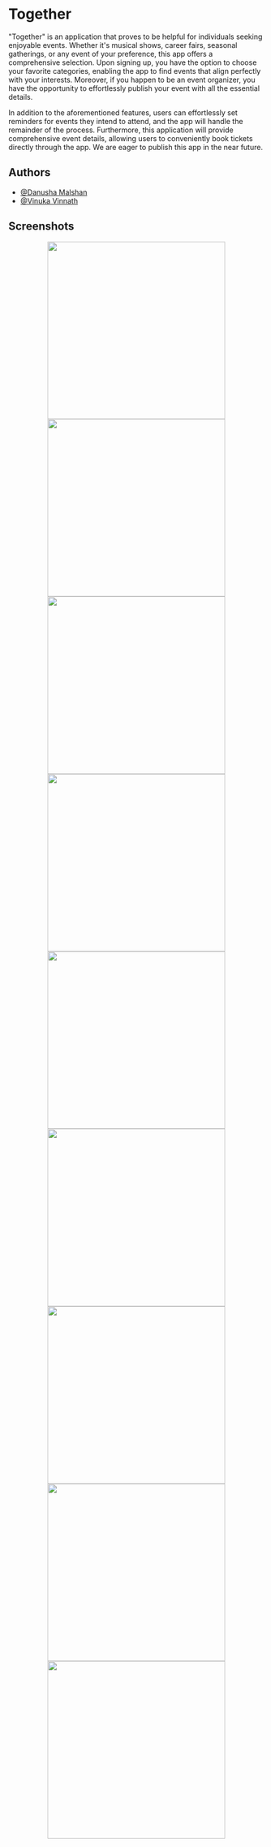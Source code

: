 # Together

"Together" is an application that proves to be helpful for individuals seeking enjoyable events. Whether it's musical shows, career fairs, seasonal gatherings, or any event of your preference, this app offers a comprehensive selection. Upon signing up, you have the option to choose your favorite categories, enabling the app to find events that align perfectly with your interests. Moreover, if you happen to be an event organizer, you have the opportunity to effortlessly publish your event with all the essential details.

In addition to the aforementioned features, users can effortlessly set reminders for events they intend to attend, and the app will handle the remainder of the process. Furthermore, this application will provide comprehensive event details, allowing users to conveniently book tickets directly through the app. We are eager to publish this app in the near future.


## Authors

- [@Danusha Malshan](https://github.com/danushaMalshan)
- [@Vinuka Vinnath](https://github.com/vinukavinnath)

## Screenshots

<div style="display:flex;flex-wrap: wrap;justify-content: space-around; ">
<img src="https://danncode.com/portfolio/images/together/1.webp"  width="350" height="auto">
<img src="https://danncode.com/portfolio/images/together/2.webp"  width="350" height="auto">
<img src="https://danncode.com/portfolio/images/together/3.webp"  width="350" height="auto">
<img src="https://danncode.com/portfolio/images/together/4.webp"  width="350" height="auto">
<img src="https://danncode.com/portfolio/images/together/5.webp"  width="350" height="auto">
<img src="https://danncode.com/portfolio/images/together/6.webp"  width="350" height="auto">
<img src="https://danncode.com/portfolio/images/together/7.webp"  width="350" height="auto">
<img src="https://danncode.com/portfolio/images/together/8.webp"  width="350" height="auto">
<img src="https://danncode.com/portfolio/images/together/9.webp"  width="350" height="auto">

</div>
